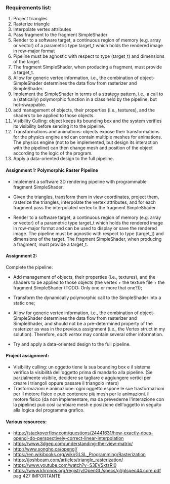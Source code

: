 ### Requirements list:

1. Project triangles
2. Rasterize triangle
3. Interpolate vertex attributes
4. Pass fragment to the fragment SimpleShader
5. Render to a software target, a continuous region of memory (e.g. array or vector) of a parametric type target_t which
   holds the rendered image in row-major format
6. Pipeline must be agnostic with respect to type (target_t) and dimensions of the target.
7. The fragment SimpleShader, when producing a fragment, must provide a target_t.
8. Allow for generic vertex information, i.e., the combination of object-SimpleShader determines the data flow from rasterizer
   and SimpleShader.
9. Implement the SimpleShader in terms of a strategy pattern, i.e., a call to a (statically) polymorphic function in a class
   held by the pipeline, but hot-swappable.
10. add management of objects, their properties (i.e., textures), and the shaders to be applied to those objects.
11. Visibility Culling: object keeps its bounding box and the system verifies its visibility before sending it to the
    pipeline.
12. Transformations and animations: objects expose their transformations for the physics engine and can contain multiple
    meshes for animations. The physics engine (not to be implemented, but design its interaction with the pipeline) can
    then change mesh and position of the object according to the logic of the program.
13. Apply a data-oriented design to the full pipeline.

#### Assignment 1: Polymorphic Raster Pipeline

- Implement a software 3D rendering pipeline with programmable fragment SimpleShader.

- Given the triangles, transform them in view coordinates, project them, rasterize the triangles, interpolate the vertex
  attributes, and for each fragment pass the interpolated vertex to the fragment SimpleShader.

- Render to a software target, a continuous region of memory (e.g. array or vector) of a parametric type target_t which
  holds the rendered image in row-major format and can be used to display or save the rendered image. The pipeline must
  be agnostic with respect to type (target_t) and dimensions of the target. The fragment SimpleShader, when producing a
  fragment, must provide a target_t.

<!--    Implement the SimpleShader in terms of a strategy pattern, i.e., a call to a polymorphic function in a class held by the pipeline, but hot-swappable. 
        Assume a single known vertex definition with pre-specified attributes (3D coordinates, 3D normals and u,v coordinates) known by the polymorphic interface.
        We will relax these assumptions as well as move away from the polymorphic call in later iterations. Do not worry about textures at this stage.
-->

#### Assignment 2:

Complete the pipeline:

- Add management of objects, their properties (i.e., textures), and the shaders to be applied to those objects (the
  vertex + the texture file + the fragment SimpleShader (TODO: Only one or more that one?));

- Transform the dynamically polymorphic call to the SimpleShader into a static one;
- Allow for generic vertex information, i.e., the combination of object-SimpleShader determines the data flow from rasterizer
  and SimpleShader, and should not be a pre-determined property of the rasterizer as was in the previous assignment (i.e., the
  Vertex struct in my solution). Therefore, *each vertex* may contain several other information.
- Try and apply a data-oriented design to the full pipeline.

#### Project assignment:

- Visibility culling: un oggetto tiene la sua bounding box e il sistema verifica la visibilità dell'oggetto prima di
  mandarlo alla pipeline. (Se parzialmente visibile, decidere se tagliare e aggiungere vertici per creare i triangoli
  oppure passare il triangolo intero)
- Trasformazioni e animazione: ogni oggetto espone le sue trasformazioni per il motore fisico e può contenere più mesh
  per le animazioni. il motore fisico (da non implementare, ma da prevederne l'interazione con la pipeline) può così
  cambiare mesh e posizione dell'oggetto in seguito alla logica del programma grafico.

#### Various resources:
- https://stackoverflow.com/questions/24441631/how-exactly-does-opengl-do-perspectively-correct-linear-interpolation
- https://www.3dgep.com/understanding-the-view-matrix/
- http://www.songho.ca/opengl/
- https://en.wikibooks.org/wiki/GLSL_Programming/Rasterization
- https://joshbeam.com/articles/triangle_rasterization/
- https://www.youtube.com/watch?v=S3EVSxtsRl0
- https://www.khronos.org/registry/OpenGL/specs/gl/glspec44.core.pdf pag 427 IMPORTANTE